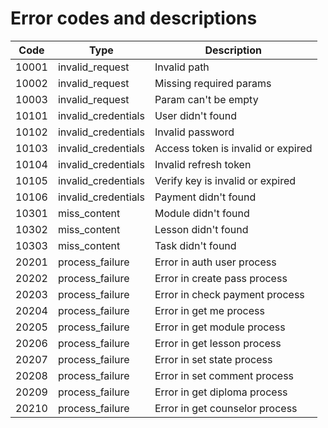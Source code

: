 # Error codes and descriptions

| Code  | Type                | Description                        |
| ----- | ------------------- | ---------------------------------- |
| 10001 | invalid_request     | Invalid path                       |
| 10002 | invalid_request     | Missing required params            |
| 10003 | invalid_request     | Param can't be empty               |
| 10101 | invalid_credentials | User didn't found                  |
| 10102 | invalid_credentials | Invalid password                   |
| 10103 | invalid_credentials | Access token is invalid or expired |
| 10104 | invalid_credentials | Invalid refresh token              |
| 10105 | invalid_credentials | Verify key is invalid or expired   |
| 10106 | invalid_credentials | Payment didn't found               |
| 10301 | miss_content        | Module didn't found                |
| 10302 | miss_content        | Lesson didn't found                |
| 10303 | miss_content        | Task didn't found                  |
| 20201 | process_failure     | Error in auth user process         |
| 20202 | process_failure     | Error in create pass process       |
| 20203 | process_failure     | Error in check payment process     |
| 20204 | process_failure     | Error in get me process            |
| 20205 | process_failure     | Error in get module process        |
| 20206 | process_failure     | Error in get lesson process        |
| 20207 | process_failure     | Error in set state process         |
| 20208 | process_failure     | Error in set comment process       |
| 20209 | process_failure     | Error in get diploma process       |
| 20210 | process_failure     | Error in get counselor process     |
